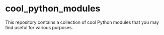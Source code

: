 # cool_python_modules
This repository contains a collection of cool Python modules that you may find useful for various purposes.

